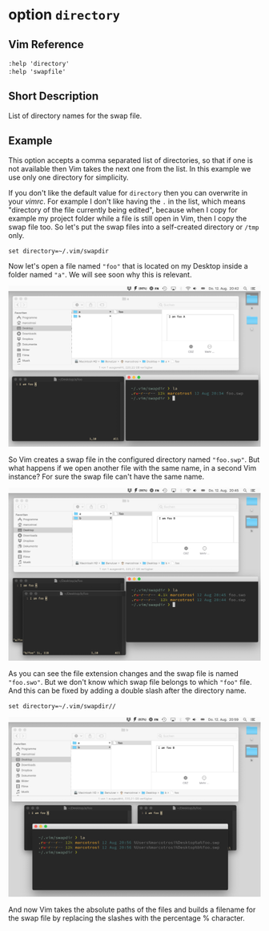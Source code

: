 # option `directory`

## Vim Reference

    :help 'directory'
    :help 'swapfile'

## Short Description
List of directory names for the swap file.

## Example

This option accepts a comma separated list of directories, so that if one is not available then Vim takes the next one from
the list. In this example we use only one directory for simplicity.

If you don't like the default value for `directory` then you can overwrite in your *vimrc*. For example I don't like
having the `.` in the list, which means "directory of the file currently being edited", because when I copy for example
my project folder while a file is still open in Vim, then I copy the swap file too.
So let's put the swap files into a self-created directory or `/tmp` only.

    set directory=~/.vim/swapdir

Now let's open a file named `"foo"` that is located on my Desktop inside a folder named `"a"`. We will see soon why this
is relevant.

![directory option](img/directory_1.png)

So Vim creates a swap file in the configured directory named `"foo.swp"`.
But what happens if we open another file with the same name, in a second Vim instance? For sure the swap file can't have
the same name.

![name clash](img/directory_2.png)

As you can see the file extension changes and the swap file is named `"foo.swo"`. But we don't know which swap file belongs
to which `"foo"` file. And this can be fixed by adding a double slash after the directory name.

    set directory=~/.vim/swapdir//

![absolute paths](img/directory_3.png)

And now Vim takes the absolute paths of the files and builds a filename for the swap file by replacing the slashes with
the percentage % character.

